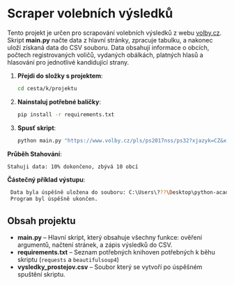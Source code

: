 # Scraper volebních výsledků 

Tento projekt je určen pro scrapování volebních výsledků z webu [volby.cz](https://www.volby.cz/pls/ps2017nss/ps3?xjazyk=CZ). 
Skript **main.py** načte data z hlavní stránky, zpracuje tabulku, a nakonec uloží získaná data do CSV souboru. 
Data obsahují informace o obcích, počtech registrovaných voličů, vydaných obálkách, platných hlasů a hlasování pro jednotlivé kandidující strany.

1. **Přejdi do složky s projektem**:
   ```bash
   cd cesta/k/projektu
   ```

2. **Nainstaluj potřebné balíčky**:
   ```bash
   pip install -r requirements.txt
   ```

3. **Spusť skript**:
   ```bash
   python main.py "https://www.volby.cz/pls/ps2017nss/ps32?xjazyk=CZ&xkraj=12&xnumnuts=7103" vysledky_prostejov.csv
   ```

**Průběh Stahování**:
  ```bash
  Stahuji data: 10% dokončeno, zbývá 10 obcí
  ```

  **Částečný příklad výstupu**:
  ```bash
   Data byla úspěšně uložena do souboru: C:\Users\???\Desktop\python-academy\Project\Project03\vysledky.csv
   Program byl úspěšně ukončen.

  ```


## Obsah projektu

- **main.py** – Hlavní skript, který obsahuje všechny funkce: ověření argumentů, načtení stránek, a zápis výsledků do CSV.
- **requirements.txt** – Seznam potřebných knihoven potřebných k běhu skriptu (`requests` a `beautifulsoup4`)
- **vysledky_prostejov.csv** – Soubor  který se vytvoří po úspěšném spuštění skriptu.

